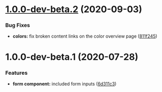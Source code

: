 # [1.0.0-dev-beta.2](http://bitbucket.org/uclaucomm/ucla-bruin-components/compare/v1.0.0-dev-beta.1...v1.0.0-dev-beta.2) (2020-09-03)


### Bug Fixes

* **colors:** fix broken content links on the color overview page ([811f245](http://bitbucket.org/uclaucomm/ucla-bruin-components/commits/811f245863d08c081f41fe0f82ff1c4f324c7c11))

# 1.0.0-dev-beta.1 (2020-07-28)


### Features

* **form component:** included form inputs ([6d311c3](http://bitbucket.org/uclaucomm/ucla-bruin-components/commits/6d311c3c8935810a212198834047ceccf6b0e585))
